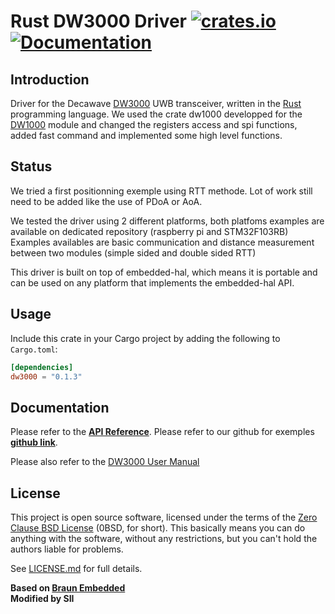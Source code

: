 # Rust DW3000 Driver [![crates.io](https://img.shields.io/crates/v/dw3000.svg)](https://crates.io/crates/dw3000) [![Documentation](https://docs.rs/dw3000/badge.svg)](https://docs.rs/dw3000)
## Introduction

Driver for the Decawave [DW3000] UWB transceiver, written in the [Rust] programming language. We used the crate dw1000 developped for the [DW1000] module and changed the registers access and spi functions, added fast command and implemented some high level functions.

[DW3000]: https://www.decawave.com/product/decawave-dw3000-ic/
[Rust]: https://www.rust-lang.org/
[DW1000]: https://crates.io/crates/dw1000


## Status

We tried a first positionning exemple using RTT methode. Lot of work still need to be added like the use of PDoA or AoA.

We tested the driver using 2 different platforms, both platfoms examples are available on dedicated repository (raspberry pi and STM32F103RB)
Examples availables are basic communication and distance measurement between two modules (simple sided and double sided RTT)

This driver is built on top of embedded-hal, which means it is portable and can be used on any platform that implements the embedded-hal API.


## Usage

Include this crate in your Cargo project by adding the following to `Cargo.toml`:
```toml
[dependencies]
dw3000 = "0.1.3"
```


## Documentation

Please refer to the **[API Reference]**.
Please refer to our github for exemples **[github link]**.

Please also refer to the [DW3000 User Manual] 

[API Reference]: https://docs.rs/dw3000
[DW3000 User Manual]: https://www.decawave.com/wp-content/uploads/2021/05/DW3000-User-Manual-1.pdf#page=110&zoom=100,68,106
[github link]: https://github.com/SII-Public-Research/dw3000

## License

This project is open source software, licensed under the terms of the [Zero Clause BSD License][] (0BSD, for short). This basically means you can do anything with the software, without any restrictions, but you can't hold the authors liable for problems.

See [LICENSE.md] for full details.

[Zero Clause BSD License]: https://opensource.org/licenses/0BSD
[LICENSE.md]: LICENSE.md


**Based on [Braun Embedded](https://braun-embedded.com/)** <br />
**Modified by SII** <br />
